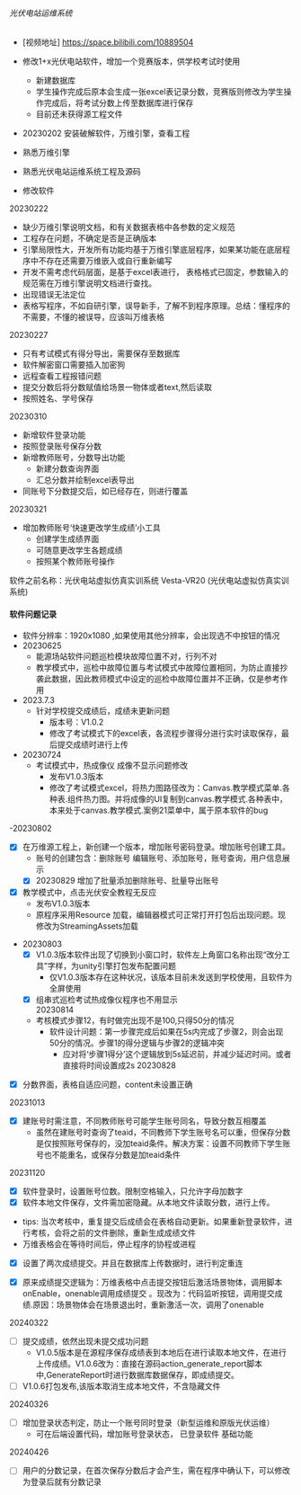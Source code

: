 
###### 光伏电站运维系统

* [视频地址] https://space.bilibili.com/10889504

* 修改1+x光伏电站软件，增加一个竞赛版本，供学校考试时使用
  * 新建数据库
  * 学生操作完成后原本会生成一张excel表记录分数，竞赛版则修改为学生操作完成后，将考试分数上传至数据库进行保存
  * 目前还未获得源工程文件
  
* 20230202 安装破解软件，万维引擎，查看工程
* 熟悉万维引擎
* 熟悉光伏电站运维系统工程及源码
* 修改软件

20230222 
* 缺少万维引擎说明文档，和有关数据表格中各参数的定义规范 
* 工程存在问题，不确定是否是正确版本
* 引擎局限性大，开发所有功能均基于万维引擎底层程序，如果某功能在底层程序中不存在还需要万维嵌入或自行重新编写
* 开发不需考虑代码层面，是基于excel表进行， 表格格式已固定，参数输入的规范需在万维引擎说明文档进行查找。
* 出现错误无法定位
* 表格写程序，不如自研引擎，误导新手，了解不到程序原理。总结：懂程序的不需要，不懂的被误导，应该叫万维表格

20230227
* 只有考试模式有得分导出，需要保存至数据库
* 软件解密窗口需要插入加密狗
* 远程查看工程报错问题
* 提交分数后将分数赋值给场景一物体或者text,然后读取
* 按照姓名、学号保存

20230310
* 新增软件登录功能
* 按照登录账号保存分数
* 新增教师账号，分数导出功能
  * 新建分数查询界面
  * 汇总分数并绘制excel表导出
* 同账号下分数提交后，如已经存在，则进行覆盖 

20230321
* 增加教师账号‘快速更改学生成绩’小工具
  * 创建学生成绩界面
  * 可随意更改学生各题成绩
  * 按照某个教师账号操作

软件之前名称：光伏电站虚拟仿真实训系统 Vesta-VR20 (光伏电站虚拟仿真实训系统)


#### 软件问题记录

- 软件分辨率：1920x1080 ,如果使用其他分辨率，会出现选不中按钮的情况
- 20230625
  - 能源场站软件问题巡检模块故障位置不对，行列不对
  - 教学模式中，巡检中故障位置与考试模式中故障位置相同，为防止直接抄袭此数据，因此教师模式中设定的巡检中故障位置并不正确，仅是参考作用
- 2023.7.3
  - 针对学校提交成绩后，成绩未更新问题
    - 版本号：V1.0.2
    - 修改了考试模式下的excel表，各流程步骤得分进行实时读取保存，最后提交成绩时进行上传
- 20230724
  - 考试模式中，热成像仪 成像不显示问题修改
    - 发布V1.0.3版本
    - 修改了考试模式excel，将热力图路径改为：Canvas.教学模式菜单.各种表.组件热力图。并将成像的UI复制到canvas.教学模式.各种表中，本来处于canvas.教学模式.案例21菜单中，属于原本软件的bug

-20230802
- [x] 在万维源工程上，新创建一个版本，增加账号密码登录。增加账号创建工具。
  - 账号的创建包含：删除账号 编辑账号、添加账号，账号查询，用户信息展示
  - [x] 20230829 增加了批量添加删除账号、批量导出账号
- [x] 教学模式中，点击光伏安全教程无反应
  - 发布V1.0.3版本
  - 原程序采用Resource 加载，编辑器模式可正常打开打包后出现问题。现修改为StreamingAssets加载
- 20230803
  - [x] V1.0.3版本软件出现了切换到小窗口时，软件左上角窗口名称出现“改分工具”字样，为unity引擎打包发布配置问题
    - 仅V1.0.3版本存在这种状况，该版本目前未发送到学校使用，且软件为全屏使用
  - [x] 组串式巡检考试热成像仪程序也不用显示  
 20230814
  - 考核模式步骤12，有时做完出现不是100,只得50分的情况
    - 软件设计问题：第一步骤完成后如果在5s内完成了步骤2，则会出现50分的情况。步骤1的得分逻辑与步骤2的逻辑冲突
      - 应对将‘步骤1得分’这个逻辑放到5s延迟前，并减少延迟时间。或者直接将时间设置成2s
20230828
- [x] 分数界面，表格自适应问题，content未设置正确

20231013
- [x] 建账号时需注意，不同教师账号可能学生账号同名，导致分数互相覆盖
  - 虽然在建账号时查询了teaid，不同教师下学生账号名可以重，但保存分数是仅按照账号保存的，没加teaid条件。解决方案：设置不同教师下学生账号也不能重名，或保存分数是加teaid条件

20231120
- [x] 软件登录时，设置账号位数。限制空格输入，只允许字母加数字
- [x] 软件本地文件保存，文件需加密隐藏。从本地文件读取分数，进行上传。
- tips: 当次考核中，重复提交后成绩会在表格自动更新。如果重新登录软件，进行考核，会将之前的文件删除，重新生成成绩文件
- 万维表格会在等待时间后，停止程序的协程或进程
- [x] 设置了两次成绩提交。并且在数据库上传数据时，进行判定重连
- [x] 原来成绩提交逻辑为：万维表格中点击提交按钮后激活场景物体，调用脚本onEnable，onenable调用成绩提交 。现改为：代码监听按钮，调用提交成绩.原因：场景物体会在场景退出时，重新激活一次，调用了onenable
  

20240322
- [ ] 提交成绩，依然出现未提交成功问题
  - V1.0.5版本是在源程序保存成绩表到本地后在进行读取本地文件，在进行上传成绩。V1.0.6改为：直接在源码action_generate_report脚本中,GenerateReport时进行数据库数据保存，即成绩提交。 
- [ ] V1.0.6打包发布,该版本取消生成本地文件，不含隐藏文件

20240326
- [ ] 增加登录状态判定，防止一个账号同时登录（新型运维和原版光伏运维）
  - 可在后端设置代码，增加账号登录状态， 已登录软件 基础功能

20240426
- [ ] 用户的分数记录，在首次保存分数后才会产生，需在程序中确认下，可以修改为登录后就有分数记录
